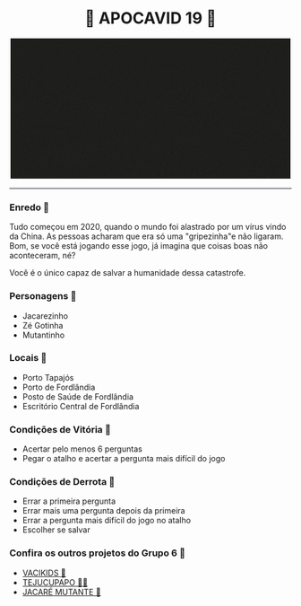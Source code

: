 <h1 align="center">🦠 APOCAVID 19 🦠 </h1> 

<p align="center">
  <img src="APOCAVID.gif">
</p>

***
### Enredo 📖
Tudo começou em 2020, quando o mundo foi alastrado por um vírus vindo da China. As pessoas acharam que era só uma "gripezinha"e não ligaram. Bom, se você está jogando esse jogo, já imagina que coisas boas não aconteceram, né? 

Você é o único capaz de salvar a humanidade dessa catastrofe. 

### Personagens 🐊

- Jacarezinho
- Zé Gotinha
- Mutantinho

### Locais 📍

- Porto Tapajós
- Porto de Fordlândia
- Posto de Saúde de Fordlândia
- Escritório Central de Fordlândia

### Condições de Vitória 👑

- Acertar pelo menos 6 perguntas
- Pegar o atalho e acertar a pergunta mais difícil do jogo

### Condições de Derrota 👹

- Errar a primeira pergunta
- Errar mais uma pergunta depois da primeira
- Errar a pergunta mais difícil do jogo no atalho
- Escolher se salvar

### Confira os outros projetos do Grupo 6 🎊
- [VACIKIDS 💉](https://github.com/D20go/JogoResilia)
- [TEJUCUPAPO 👵🤳](https://github.com/serenozin/JogoResilia)
- [JACARÉ MUTANTE 🐊](https://github.com/tsffarias/JogoResilia)

